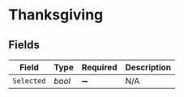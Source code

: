# Thanksgiving


## Fields

| Field              | Type               | Required           | Description        |
| ------------------ | ------------------ | ------------------ | ------------------ |
| `Selected`         | *bool*             | :heavy_minus_sign: | N/A                |